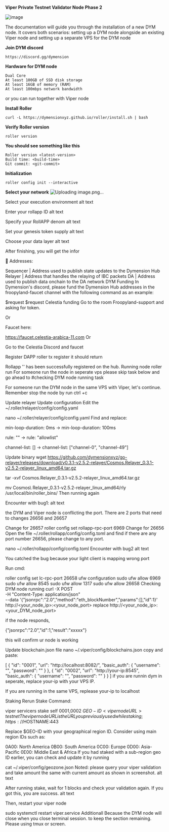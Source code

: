 **Viper Private Testnet Validator Node Phase 2**

![image](https://github.com/Mekong-labs/NodeGuide/assets/159516635/5ff1fa47-d84c-4839-88ec-dc8611b70eb7)


The documentation will guide you through the installation of a new DYM node. It covers both scenarios: setting up a DYM node alongside an existing Viper node and setting up a separate VPS for the DYM node


**Join DYM discord**
```
https://discord.gg/dymension

```

**Hardware for DYM node**

```
Dual Core
At least 100GB of SSD disk storage
At least 16GB of memory (RAM)
At least 100mbps network bandwidth
```
or you can run together with Viper node

**Install Roller**
```
curl -L https://dymensionxyz.github.io/roller/install.sh | bash
```
**Verify Roller version**
```
roller version
```
**You should see something like this**
```
Roller version <latest-version>
Build time: <build-time>
Git commit: <git-commit>
```
**Initialization**
```
roller config init --interactive
```
**Select your network**
![Uploading image.png…]()


Select your execution environment
alt text

Enter your rollapp ID
alt text

Specify your RollAPP denom
alt text

Set your genesis token supply
alt text

Choose your data layer
alt text

After finishing, you will get the infor

🔑 Addresses:

Sequencer <network> | Address used to publish state updates to the Dymension Hub
Relayer   <network> | Address that handles the relaying of IBC packets
DA        <network> | Address used to publish data onchain to the DA network
DYM Funding
In Dymension's discord, please fund the Dymension Hub addresses in the froopyland-faucet channel with the following command as an example:

$request <dym-address>
$request <dym-address>
Celestia funding
Go to the room Froopyland-support and asking for token.

Or

Faucet here:

https://faucet.celestia-arabica-11.com
Or

Go to the Celestia Discord and faucet

Register DAPP
roller tx register
it should return

Rollapp '<rollapp-id>' has been successfully registered on the hub.
Running node
roller run
For someone run the node in seperate vps please skip task below and go ahead to #checking DYM node running task

For someone run the DYM node in the same VPS with Viper, let's continue. Remember stop the node by run ctrl +c

Update relayer
Update configuration
Edit the ~/.roller/relayer/config/config.yaml

nano ~/.roller/relayer/config/config.yaml
Find and replace:

min-loop-duration: 0ms -> min-loop-duration: 100ms

rule: "" -> rule: "allowlist"

channel-list: [] -> channel-list: ["channel-0", "channel-49"]

Update binary
wget https://github.com/dymensionxyz/go-relayer/releases/download/v0.3.1-v2.5.2-relayer/Cosmos.Relayer_0.3.1-v2.5.2-relayer_linux_amd64.tar.gz

tar -xvf Cosmos.Relayer_0.3.1-v2.5.2-relayer_linux_amd64.tar.gz

mv Cosmos\ Relayer_0.3.1-v2.5.2-relayer_linux_amd64/rly /usr/local/bin/roller_bins/
Then running again

Encounter with bug1:
alt text

the DYM and Viper node is conflicting the port. There are 2 ports that need to changes 26656 and 26657

Change for 26657
roller config set rollapp-rpc-port 6969
Change for 26656
Open the file ~/.roller/rollapp/config/config.toml and find if there are any port number 26656, please change to any port.

nano ~/.roller/rollapp/config/config.toml
Encounter with bug2
alt text

You catched the bug because your light client is mapping wrong port

Run cmd:

roller config set lc-rpc-port 26658
ufw configuration
sudo ufw allow 6969
sudo ufw allow 8545
sudo ufw allow 1317
sudo ufw allow 26658
Checking DYM node running
curl -X POST \
     -H "Content-Type: application/json" \
     --data '{"jsonrpc":"2.0","method":"eth_blockNumber","params":[],"id":1}' \
     http://<your_node_ip>:<your_node_port>
replace http://<your_node_ip>:<your_DYM_node_port>

if the node responds,

{"jsonrpc":"2.0","id":1,"result":"xxxxx"}

this will confirm ur node is working

Update blockchain.json file
nano ~/.viper/config/blockchains.json
copy and paste:

[
  {
    "id": "0001",
    "url": "http://localhost:8082/",
    "basic_auth": {
      "username": "",
      "password": ""
    }
  },
  {
    "id": "0002",
    "url": "http://your-ip:8545",
    "basic_auth": {
      "username": "",
      "password": ""
    }
  }
]
if you are runnin dym in seperate, replace your-ip with your VPS IP.

If you are running in the same VPS, replease your-ip to localhost

Staking
Rerun Stake Command:

viper servicers stake self <addr> <amt> 0001,0002 $GEO-ID <viper node URL> testnet
The viper node URL is the URL you previously used while staking; https://$HOSTNAME:443

Replace $GEO-ID with your geographical region ID. Consider using main region IDs such as:

0A00: North America
0B00: South America
0C00: Europe
0D00: Asia-Pacific
0E00: Middle East & Africa
If you had staked with a sub-region geo ID earlier, you can check and update it by running

cat ~/.viper/config/geozone.json
Noted: please query your viper validation and take amount the same with current amount as shown in screenshot. alt text

After running stake, wait for 1 blocks and check your validation again. If you got this, you are success. alt text

Then, restart your viper node

sudo systemctl restart viper.service
Additionall
Because the DYM node will close when you close terminal session. to keep the section remaining. Please using tmux or screen.
